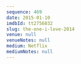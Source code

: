 ```yaml
---
sequence: 469
date: 2015-01-10
imdbId: tt2756032
slug: the-one-i-love-2014
venue: null
venueNotes: null
medium: Netflix
mediumNotes: null
---
```

